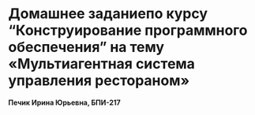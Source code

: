 # Домашнее заданиепо курсу “Конструирование программного обеспечения” на тему «Мультиагентная система управления рестораном»
**Печик Ирина Юрьевна, БПИ-217**
